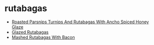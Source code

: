 # rutabagas

 * [Roasted Parsnips Turnips And Rutabagas With Ancho Spiced Honey Glaze](../../index/r/roasted-parsnips-turnips-and-rutabagas-with-ancho-spiced-honey-glaze-361291.json)
 * [Glazed Rutabagas](../../index/g/glazed-rutabagas.json)
 * [Mashed Rutabagas With Bacon](../../index/m/mashed-rutabagas-with-bacon.json)
